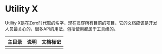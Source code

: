 # Utility X

Utility X是在Zero时代取的名字，现在贯穿所有目前的项目，它的文档应该是开发人员最关心的，很多API的用法，包括使用都属于工具级的。

| 主目录 | 说明 | 文档标记 |
| :--- | :--- | :--- |
|  |  |  |



